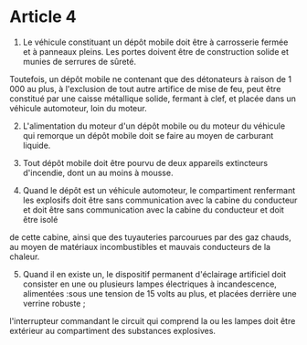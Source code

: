 # Article 4

1. Le véhicule constituant un dépôt mobile doit être à carrosserie fermée et à panneaux pleins. Les portes doivent être de construction solide et munies de serrures de sûreté.

Toutefois, un dépôt mobile ne contenant que des détonateurs à raison de 1 000 au plus, à l'exclusion de tout autre artifice de mise de feu, peut être constitué par une caisse métallique solide, fermant à clef, et placée dans un véhicule automoteur, loin du moteur.

2. L'alimentation du moteur d'un dépôt mobile ou du moteur du véhicule qui remorque un dépôt mobile doit se faire au moyen de carburant liquide.

3. Tout dépôt mobile doit être pourvu de deux appareils extincteurs d'incendie, dont un au moins à mousse.

4. Quand le dépôt est un véhicule automoteur, le compartiment renfermant les explosifs doit être sans communication avec la cabine du conducteur et doit être sans communication avec la cabine du conducteur et doit être isolé

de cette cabine, ainsi que des tuyauteries parcourues par des gaz chauds, au moyen de matériaux incombustibles et mauvais conducteurs de la chaleur.

5. Quand il en existe un, le dispositif permanent d'éclairage artificiel doit consister en une ou plusieurs lampes électriques à incandescence, alimentées :sous une tension de 15 volts au plus, et placées derrière une verrine robuste ;

l'interrupteur commandant le circuit qui comprend la ou les lampes doit être extérieur au compartiment des substances explosives.
